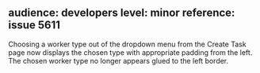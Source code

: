 audience: developers
level: minor
reference: issue 5611
---
Choosing a worker type out of the dropdown menu from the Create Task page now displays the chosen type with appropriate padding from the left. The chosen worker type no longer appears glued to the left border.